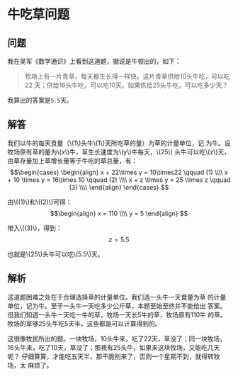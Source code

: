 # 牛吃草问题

## 问题

我在吴军《数学通识》上看到这道题，据说是牛顿出的，如下：

> 牧场上有一片青草，每天都生长得一样快。这片青草供给10头牛吃，可以吃22
> 天；供给16头牛吃，可以吃10天。如果供给25头牛吃，可以吃多少天？

我算出的答案是`5.5`天。

## 解答

我们以牛的每天食量（\\(1\\)头牛\\(1\\)天所吃草的量）为草的计量单位，记
为牛。设牧场原有草的量为\\(x\\)牛，草生长速度为\\(y\\)牛每天，\\(25\\)
头牛可以吃\\(z\\)天，由草存量加上草增长量等于牛吃的草总量，有：
$$\begin{cases} \begin{align} x + 22\times y = 10\times22 \qquad (1)
\\\\ x + 10 \times y = 16\times 10 \qquad (2) \\\\ x + z \times y = 25
\times z \qquad (3) \\\\ \end{align} \end{cases} $$

由\\((1)\\)和\\((2)\\)可得：
$$\begin{align}
x = 110 \\\\
y = 5
\end{align}
$$

带入\\((3)\\)，得到：
$$ z = 5.5 $$

也就是\\(25\\)头牛可以吃\\(5.5\\)天。

## 解析

这道题困难之处在于合理选择草的计量单位。我们选一头牛一天食量为草
的计量单位，记为牛。至于一头牛一天吃多少公斤草，本题至始至终并不能给出
答案。但我们知道一头牛一天吃一牛的草，牧场一天长5牛的草，牧场原有110牛
的草。牧场的草够25头牛吃5天半。这些都是可以计算得到的。

这很像牧民所出的题。一块牧场，10头牛来，吃了22天，草没了；同一块牧场，
16头牛来，吃了10天，草没了；那我有25头牛，如果来这块牧场，又能吃几天呢？
仔细算算，才能吃五天半，那干脆别来了，否则一个星期不到，就得转牧场，太
麻烦了。
